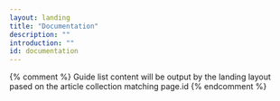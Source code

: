 ```yaml
---
layout: landing
title: "Documentation"
description: ""
introduction: ""
id: documentation
---
```


{% comment %}
Guide list content will be output by the landing layout pased on the article collection matching page.id
{% endcomment %}
